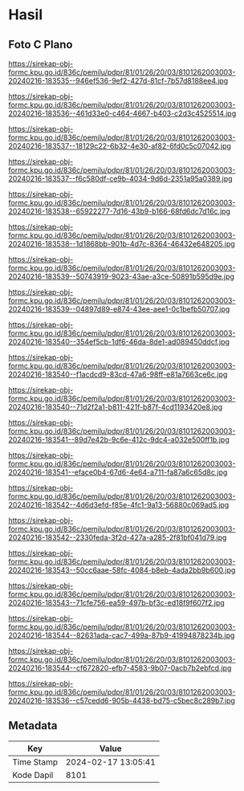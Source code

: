 # Hasil

## Foto C Plano

https://sirekap-obj-formc.kpu.go.id/836c/pemilu/pdpr/81/01/26/20/03/8101262003003-20240216-183535--946ef536-9ef2-427d-81cf-7b57d8188ee4.jpg

https://sirekap-obj-formc.kpu.go.id/836c/pemilu/pdpr/81/01/26/20/03/8101262003003-20240216-183536--461d33e0-c464-4667-b403-c2d3c4525514.jpg

https://sirekap-obj-formc.kpu.go.id/836c/pemilu/pdpr/81/01/26/20/03/8101262003003-20240216-183537--18129c22-6b32-4e30-af82-6fd0c5c07042.jpg

https://sirekap-obj-formc.kpu.go.id/836c/pemilu/pdpr/81/01/26/20/03/8101262003003-20240216-183537--f6c580df-ce9b-4034-9d6d-2351a95a0389.jpg

https://sirekap-obj-formc.kpu.go.id/836c/pemilu/pdpr/81/01/26/20/03/8101262003003-20240216-183538--65922277-7d16-43b9-b166-68fd6dc7d16c.jpg

https://sirekap-obj-formc.kpu.go.id/836c/pemilu/pdpr/81/01/26/20/03/8101262003003-20240216-183538--1d1868bb-901b-4d7c-8364-46432e648205.jpg

https://sirekap-obj-formc.kpu.go.id/836c/pemilu/pdpr/81/01/26/20/03/8101262003003-20240216-183539--50743919-9023-43ae-a3ce-50891b595d9e.jpg

https://sirekap-obj-formc.kpu.go.id/836c/pemilu/pdpr/81/01/26/20/03/8101262003003-20240216-183539--04897d89-e874-43ee-aee1-0c1befb50707.jpg

https://sirekap-obj-formc.kpu.go.id/836c/pemilu/pdpr/81/01/26/20/03/8101262003003-20240216-183540--354ef5cb-1df6-46da-8de1-ad089450ddcf.jpg

https://sirekap-obj-formc.kpu.go.id/836c/pemilu/pdpr/81/01/26/20/03/8101262003003-20240216-183540--f1acdcd9-83cd-47a6-98ff-e81a7663ce6c.jpg

https://sirekap-obj-formc.kpu.go.id/836c/pemilu/pdpr/81/01/26/20/03/8101262003003-20240216-183540--71d2f2a1-b811-421f-b87f-4cd1193420e8.jpg

https://sirekap-obj-formc.kpu.go.id/836c/pemilu/pdpr/81/01/26/20/03/8101262003003-20240216-183541--89d7e42b-9c6e-412c-9dc4-a032e500ff1b.jpg

https://sirekap-obj-formc.kpu.go.id/836c/pemilu/pdpr/81/01/26/20/03/8101262003003-20240216-183541--eface0b4-67d6-4e64-a711-fa87a6c65d8c.jpg

https://sirekap-obj-formc.kpu.go.id/836c/pemilu/pdpr/81/01/26/20/03/8101262003003-20240216-183542--4d6d3efd-f85e-4fc1-9a13-56880c069ad5.jpg

https://sirekap-obj-formc.kpu.go.id/836c/pemilu/pdpr/81/01/26/20/03/8101262003003-20240216-183542--2330feda-3f2d-427a-a285-2f81bf041d79.jpg

https://sirekap-obj-formc.kpu.go.id/836c/pemilu/pdpr/81/01/26/20/03/8101262003003-20240216-183543--50cc6aae-58fc-4084-b8eb-4ada2bb9b600.jpg

https://sirekap-obj-formc.kpu.go.id/836c/pemilu/pdpr/81/01/26/20/03/8101262003003-20240216-183543--71cfe756-ea59-497b-bf3c-ed18f9f607f2.jpg

https://sirekap-obj-formc.kpu.go.id/836c/pemilu/pdpr/81/01/26/20/03/8101262003003-20240216-183544--82631ada-cac7-499a-87b9-41994878234b.jpg

https://sirekap-obj-formc.kpu.go.id/836c/pemilu/pdpr/81/01/26/20/03/8101262003003-20240216-183544--cf672820-efb7-4583-9b07-0acb7b2ebfcd.jpg

https://sirekap-obj-formc.kpu.go.id/836c/pemilu/pdpr/81/01/26/20/03/8101262003003-20240216-183536--c57cedd6-905b-4438-bd75-c5bec8c289b7.jpg


## Metadata

| Key        | Value               |
| ---------- | ------------------- |
| Time Stamp | 2024-02-17 13:05:41 |
| Kode Dapil | 8101                |



